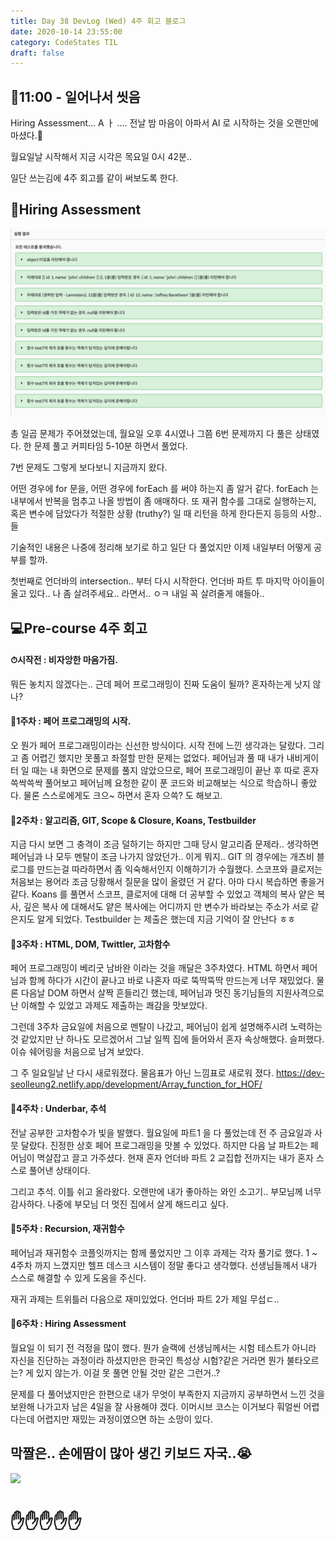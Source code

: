 ```yaml
---
title: Day 38 DevLog (Wed) 4주 회고 블로그
date: 2020-10-14 23:55:00
category: CodeStates TIL
draft: false
---
```


## 🍾11:00 - 일어나서 씻음

Hiring Assessment... A ㅏ ....
전날 밤 마음이 아파서 Al 로 시작하는 것을 오랜만에 마셨다.🍾

월요일날 시작해서 지금 시각은 목요일 0시 42분..

일단 쓰는김에 4주 회고를 같이 써보도록 한다.

## 📝Hiring Assessment

![](./images/test07.jpeg)

총 일곱 문제가 주어졌었는데, 월요일 오후 4시였나 그쯤 6번 문제까지 다 풀은 상태였다.
한 문제 풀고 커피타임 5-10분 하면서 풀었다.

7번 문제도 그렇게 보다보니 지금까지 왔다.

어떤 경우에 for 문을, 어떤 경우에 forEach 를 써야 하는지 좀 알거 같다.
forEach 는 내부에서 반복을 멈추고 나올 방법이 좀 애매하다.
또 재귀 함수를 그대로 실행하는지, 혹은 변수에 담았다가 적절한 상황 (truthy?) 일 때 리턴을 하게 한다든지 등등의 사항..들

기술적인 내용은 나중에 정리해 보기로 하고 일단 다 풀었지만 이제 내일부터 어떻게 공부를 할까.

첫번째로 언더바의 intersection.. 부터 다시 시작한다.
언더바 파트 투 마지막 아이들이 울고 있다.. 나 좀 살려주세요.. 라면서..
ㅇㅋ 내일 꼭 살려줄게 얘들아..

## 💻Pre-course 4주 회고

#### ⏱시작전 : 비자앙한 마음가짐.

뭐든 놓치지 않겠다는.. 근데 페어 프로그래밍이 진짜 도움이 될까? 혼자하는게 낫지 않나?

#### 🥰1주차 : 페어 프로그래밍의 시작.

오 뭔가 페어 프로그래밍이라는 신선한 방식이다. 시작 전에 느낀 생각과는 달랐다. 그리고 좀 어렵긴 했지만 못풀고 좌절할 만한 문제는 없었다. 페어님과 풀 때 내가 내비게이터 일 때는 내 화면으로 문제를 풀지 않았으므로, 페어 프로그래밍이 끝난 후 따로 혼자 쓱싹쓱싹 풀어보고 페어님께 요청한 같이 푼 코드와 비교해보는 식으로 학습하니 좋았다. 물론 스스로에게도 크으~ 하면서 혼자 으쓱? 도 해보고.

#### 🐣2주차 : 알고리즘, GIT, Scope & Closure, Koans, Testbuilder

지금 다시 보면 그 충격이 조금 덜하기는 하지만 그때 당시 알고리즘 문제라.. 생각하면 페어님과 나 모두 멘탈이 조금 나가지 않았던가.. 이게 뭐지..
GIT 의 경우에는 개츠비 블로그를 만드는걸 따라하면서 좀 익숙해서인지 이해하기가 수월했다.
스코프와 클로저는 처음보는 용어라 조금 당황해서 질문을 많이 올렸던 거 같다. 아마 다시 복습하면 좋을거 같다.
Koans 를 풀면서 스코프, 클로저에 대해 더 공부할 수 있었고 객체의 복사 얕은 복사, 깊은 복사 에 대해서도 얕은 복사에는 어디까지 만 변수가 바라보는 주소가 서로 같은지도 알게 되었다.
Testbuilder 는 제출은 했는데 지금 기억이 잘 안난다 ㅎㅎ

#### 👹3주차 : HTML, DOM, Twittler, 고차함수

페어 프로그래밍이 베리굿 남바완 이라는 것을 깨달은 3주차였다.
HTML 하면서 페어님과 함께 하다가 시간이 끝나고 바로 나혼자 따로 뚝딱뚝딱 만드는게 너무 재밌었다.
물론 다음날 DOM 하면서 살짝 흔들리긴 했는데, 페어님과 멋진 동기님들의 지원사격으로 난 이해할 수 있었고 과제도 제출하는 쾌감을 맛보았다.

그런데 3주차 금요일에 처음으로 멘탈이 나갔고, 페어님이 쉽게 설명해주시려 노력하는 것 같았지만 난 하나도 모르겠어서 그날 일찍 집에 들어와서 혼자 속상해했다.
슬퍼했다. 이슈 쉐어링을 처음으로 남겨 보았다.

그 주 일요일날 난 다시 새로워졌다. 물음표가 아닌 느낌표로 새로워 졌다.
https://dev-seolleung2.netlify.app/development/Array_function_for_HOF/

#### 🦑4주차 : Underbar, 추석

전날 공부한 고차함수가 빛을 발했다.
월요일에 파트1 을 다 풀었는데 전 주 금요일과 사뭇 달랐다. 진정한 상호 페어 프로그래밍을 맛볼 수 있었다.
하지만 다음 날 파트2는 페어님이 멱살잡고 끌고 가주셨다.
현재 혼자 언더바 파트 2 교집합 전까지는 내가 혼자 스스로 풀어낸 상태이다.

그리고 추석. 이틀 쉬고 올라왔다.
오랜만에 내가 좋아하는 와인 소고기.. 부모님께 너무 감사하다.
나중에 부모님 더 멋진 집에서 살게 해드리고 싶다.

#### 🌊5주차 : Recursion, 재귀함수

페어님과 재귀함수 코플잇까지는 함께 풀었지만 그 이후 과제는 각자 풀기로 했다.
1 ~ 4주차 까지 느꼈지만 헬프 데스크 시스템이 정말 좋다고 생각했다.
선생님들께서 내가 스스로 해결할 수 있게 도움을 주신다.

재귀 과제는 트위틀러 다음으로 재미있었다. 언더바 파트 2가 제일 무섭ㄷ..

#### 📜6주차 : Hiring Assessment

월요일 이 되기 전 걱정을 많이 했다. 뭔가 슬랙에 선생님께서는 시험 테스트가 아니라 자신을 진단하는 과정이라 하셨지만은 한국인 특성상 시험?같은 거라면 뭔가 불타오르는? 게 있지 않는가.
이걸 못 풀면 안될 것만 같은 그런거..?

문제를 다 풀어냈지만은 한편으로 내가 무엇이 부족한지 지금까지 공부하면서 느낀 것을 보완해 나가고자 남은 4일을 잘 사용해야 겠다.
이머시브 코스는 이거보다 훠얼씬 어렵다는데 어렵지만 재밌는 과정이였으면 하는 소망이 있다.

## 막짤은.. 손에땀이 많아 생긴 키보드 자국..😭

![](./images/keyboard.jpeg)

# ✋✋✋✋✋
